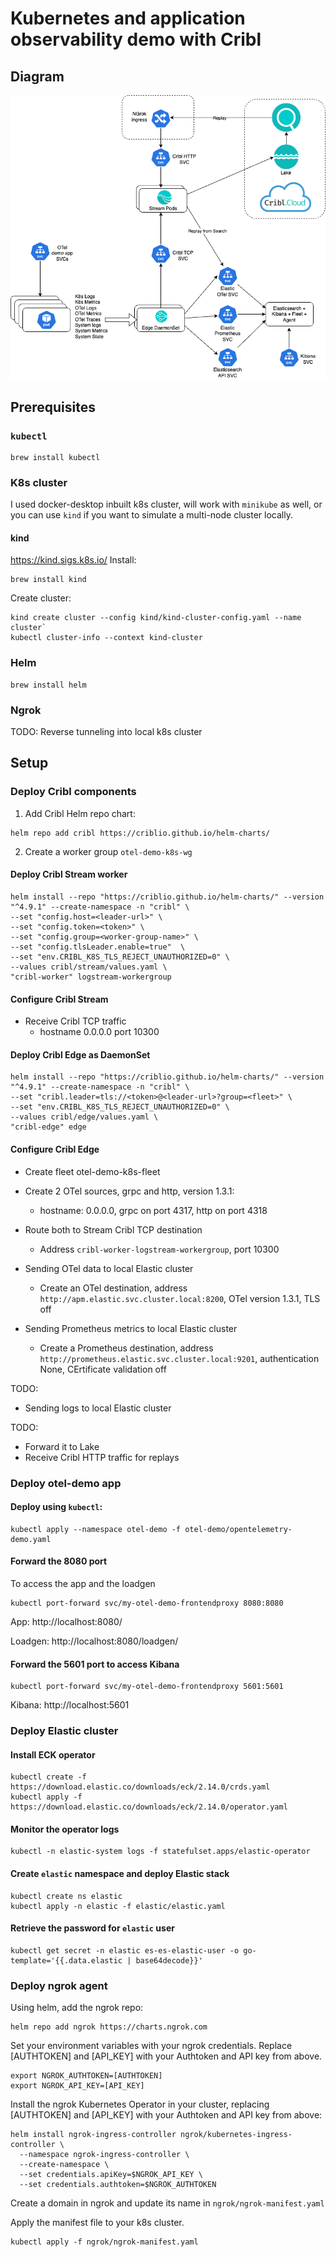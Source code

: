 # Kubernetes and application observability demo with Cribl

## Diagram
![diagram](images/image.png)

## Prerequisites
### `kubectl`
```
brew install kubectl
```

### K8s cluster
I used docker-desktop inbuilt k8s cluster, will work with `minikube` as well, or you can use `kind` if you want to simulate a multi-node cluster locally.
#### kind
https://kind.sigs.k8s.io/
Install:
```
brew install kind
```
Create cluster:
```
kind create cluster --config kind/kind-cluster-config.yaml --name cluster`
kubectl cluster-info --context kind-cluster
```

### Helm
```
brew install helm
```

### Ngrok
TODO: Reverse tunneling into local k8s cluster

## Setup
### Deploy Cribl components
1. Add Cribl Helm repo chart:
```
helm repo add cribl https://criblio.github.io/helm-charts/
```
2. Create a worker group `otel-demo-k8s-wg`

#### Deploy Cribl Stream worker
```
helm install --repo "https://criblio.github.io/helm-charts/" --version "^4.9.1" --create-namespace -n "cribl" \
--set "config.host=<leader-url>" \
--set "config.token=<token>" \
--set "config.group=<worker-group-name>" \
--set "config.tlsLeader.enable=true"  \
--set "env.CRIBL_K8S_TLS_REJECT_UNAUTHORIZED=0" \
--values cribl/stream/values.yaml \
"cribl-worker" logstream-workergroup
```

#### Configure Cribl Stream
* Receive Cribl TCP traffic
    * hostname 0.0.0.0 port 10300

#### Deploy Cribl Edge as DaemonSet
```
helm install --repo "https://criblio.github.io/helm-charts/" --version "^4.9.1" --create-namespace -n "cribl" \
--set "cribl.leader=tls://<token>@<leader-url>?group=<fleet>" \
--set "env.CRIBL_K8S_TLS_REJECT_UNAUTHORIZED=0" \
--values cribl/edge/values.yaml \
"cribl-edge" edge
```

#### Configure Cribl Edge
* Create fleet otel-demo-k8s-fleet
* Create 2 OTel sources, grpc and http, version 1.3.1:
    * hostname: 0.0.0.0, grpc on port 4317, http on port 4318

* Route both to Stream Cribl TCP destination
    * Address `cribl-worker-logstream-workergroup`, port 10300 

* Sending OTel data to local Elastic cluster
    * Create an OTel destination, address `http://apm.elastic.svc.cluster.local:8200`, OTel version 1.3.1, TLS off

* Sending Prometheus metrics to local Elastic cluster
    * Create a Prometheus destination, address `http://prometheus.elastic.svc.cluster.local:9201`, authentication None, CErtificate validation off

TODO:
* Sending logs to local Elastic cluster

TODO:
* Forward it to Lake
* Receive Cribl HTTP traffic for replays

### Deploy otel-demo app
#### Deploy using `kubectl`:
```
kubectl apply --namespace otel-demo -f otel-demo/opentelemetry-demo.yaml
```

#### Forward the 8080 port 
To access the app and the loadgen
```
kubectl port-forward svc/my-otel-demo-frontendproxy 8080:8080
```
App: http://localhost:8080/

Loadgen: http://localhost:8080/loadgen/

#### Forward the 5601 port to access Kibana
```
kubectl port-forward svc/my-otel-demo-frontendproxy 5601:5601
```
Kibana: http://localhost:5601

### Deploy Elastic cluster
#### Install ECK operator
```
kubectl create -f https://download.elastic.co/downloads/eck/2.14.0/crds.yaml
kubectl apply -f https://download.elastic.co/downloads/eck/2.14.0/operator.yaml
```

#### Monitor the operator logs
```
kubectl -n elastic-system logs -f statefulset.apps/elastic-operator
```

#### Create `elastic` namespace and deploy Elastic stack
```
kubectl create ns elastic
kubectl apply -n elastic -f elastic/elastic.yaml
```

#### Retrieve the password for `elastic` user
```
kubectl get secret -n elastic es-es-elastic-user -o go-template='{{.data.elastic | base64decode}}'
```

### Deploy ngrok agent

Using helm, add the ngrok repo:
```
helm repo add ngrok https://charts.ngrok.com
```

Set your environment variables with your ngrok credentials. Replace [AUTHTOKEN] and [API_KEY] with your Authtoken and API key from above.
```
export NGROK_AUTHTOKEN=[AUTHTOKEN]
export NGROK_API_KEY=[API_KEY]
```

Install the ngrok Kubernetes Operator in your cluster, replacing [AUTHTOKEN] and [API_KEY] with your Authtoken and API key from above:

```
helm install ngrok-ingress-controller ngrok/kubernetes-ingress-controller \
  --namespace ngrok-ingress-controller \
  --create-namespace \
  --set credentials.apiKey=$NGROK_API_KEY \
  --set credentials.authtoken=$NGROK_AUTHTOKEN
```

Create a domain in ngrok and update its name in `ngrok/ngrok-manifest.yaml`

Apply the manifest file to your k8s cluster.
```
kubectl apply -f ngrok/ngrok-manifest.yaml
```
